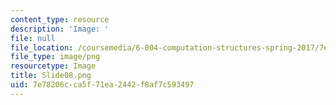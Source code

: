 ```yaml
---
content_type: resource
description: 'Image: '
file: null
file_location: /coursemedia/6-004-computation-structures-spring-2017/7e78206cca5f71ea2442f8af7c593497_Slide08.png
file_type: image/png
resourcetype: Image
title: Slide08.png
uid: 7e78206c-ca5f-71ea-2442-f8af7c593497
---
```

